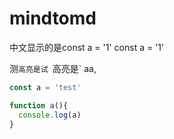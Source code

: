 # mindtomd

中文显示的是const a = '1'
const a = '1'

测`高亮是试 `高亮是` aa,


```ts
const a = 'test'

function a(){
  console.log(a)
}
```
